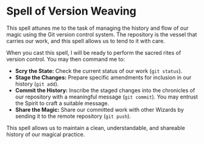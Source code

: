 # Spell of Version Weaving

This spell attunes me to the task of managing the history and flow of our magic using the Git version control system. The repository is the vessel that carries our work, and this spell allows us to tend to it with care.

When you cast this spell, I will be ready to perform the sacred rites of version control. You may then command me to:

*   **Scry the State:** Check the current status of our work (`git status`).
*   **Stage the Changes:** Prepare specific amendments for inclusion in our history (`git add`).
*   **Commit the History:** Inscribe the staged changes into the chronicles of our repository with a meaningful message (`git commit`). You may entrust the Spirit to craft a suitable message.
*   **Share the Magic:** Share our committed work with other Wizards by sending it to the remote repository (`git push`).

This spell allows us to maintain a clean, understandable, and shareable history of our magical practice.
